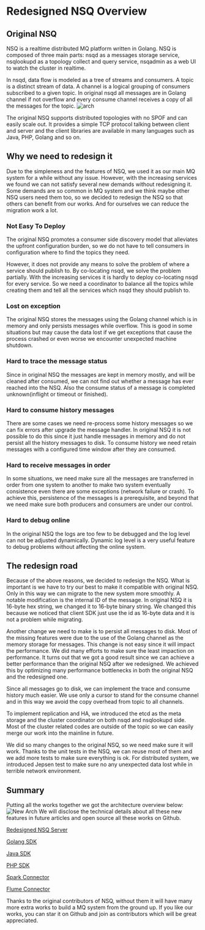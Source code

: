 # Redesigned NSQ Overview

## Original NSQ

NSQ is a realtime distributed MQ platform written in Golang. NSQ is composed of three main parts: nsqd as a messages storage service, nsqlookupd as a topology collect and query service, nsqadmin as a web UI to watch the cluster in realtime.

In nsqd, data flow is modeled as a tree of streams and consumers. A topic is a distinct stream of data. A channel is a logical grouping of consumers subscribed to a given topic. In original nsqd all messages are in Golang channel if not overflow and every consume channel receives a copy of all the messages for the topic. 
![arch](https://f.cloud.github.com/assets/187441/1700696/f1434dc8-6029-11e3-8a66-18ca4ea10aca.gif "arch")

The original NSQ supports distributed topologies with no SPOF and can easily scale out. It provides a simple TCP protocol talking between client and server and the client libraries are available in many languages such as Java, PHP, Golang and so on.

## Why we need to redesign it

Due to the simpleness and the features of NSQ, we used it as our main MQ system for a while without any issue. However, with the increasing services we found we can not satisfy several new demands without redesigning it. Some demands are so common in MQ system and we think maybe other NSQ users need them too, so we decided to redesign the NSQ so that others can benefit from our works. And for ourselves we can reduce the migration work a lot.

### Not Easy To Deploy

The original NSQ promotes a consumer side discovery model that alleviates the upfront configuration burden, so we do not have to tell consumers in configuration where to find the topics they need.

However, it does not provide any means to solve the problem of where a service should publish to. By co-locating nsqd, we solve the problem partially. With the increasing services it is hardly to deploy co-locating nsqd for every service. So we need a coordinator to balance all the topics while creating them and tell all the services which nsqd they should publish to.

### Lost on exception

The original NSQ stores the messages using the Golang channel which is in memory and only persists messages while overflow. This is good in some situations but may cause the data lost if we get exceptions that cause the process crashed or even worse we encounter unexpected machine shutdown.

### Hard to trace the message status

Since in original NSQ the messages are kept in memory mostly, and will be cleaned after consumed, we can not find out whether a message has ever reached into the NSQ. Also the consume status of a message is completed unknown(inflight or timeout or finished).

### Hard to consume history messages

There are some cases we need re-process some history messages so we can fix errors after upgrade the message handler. In original NSQ it is not possible to do this since it just handle messages in memory and do not persist all the history messages to disk. To consume history we need retain messages with a configured time window after they are consumed.

### Hard to receive messages in order

In some situations, we need make sure all the messages are transferred in order from one system to another to make two system eventually consistence even there are some exceptions (network failure or crash). To achieve this, persistence of the messages is a prerequisite, and beyond that we need make sure both producers and consumers are under our control.

### Hard to debug online

In the original NSQ the logs are too few to be debugged and the log level can not be adjusted dynamically. Dynamic log level is a very useful feature to debug problems without affecting the online system.

## The redesign road

Because of the above reasons, we decided to redesign the NSQ. What is important is we have to try our best to make it compatible with original NSQ. Only in this way we can migrate to the new system more smoothly. A notable modification is the internal ID of the message. In original NSQ it is 16-byte hex string, we changed it to 16-byte binary string. We changed this because we noticed that client SDK just use the id as 16-byte data and it is not a problem while migrating.

Another change we need to make is to persist all messages to disk. Most of the missing features were due to the use of the Golang channel as the memory storage for messages. This change is not easy since it will impact the performance. We did many efforts to make sure the least impaction on performance. It turns out that we got a good result since we can achieve a better performance than the original NSQ after we redesigned. We achieved this by optimizing many performance bottlenecks in both the original NSQ and the redesigned one.

Since all messages go to disk, we can implement the trace and consume history much easier. We use only a cursor to stand for the consume channel and in this way we avoid the copy overhead from topic to all channels.

To implement replication and HA, we introduced the etcd as the meta storage and the cluster coordinator on both nsqd and nsqlookupd side. Most of the cluster related codes are outside of the topic so we can easily merge our work into the mainline in future.

We did so many changes to the original NSQ, so we need make sure it will work. Thanks to the unit tests in the NSQ, we can reuse most of them and we add more tests to make sure everything is ok. For distributed system, we introduced Jepsen test to make sure no any unexpected data lost while in terrible network environment.

## Summary

Putting all the works together we got the architecture overview below: 
![New Arch](https://raw.githubusercontent.com/absolute8511/nsq/master/doc/NSQ%20redesigned%20arch.png "New arch")
We will disclose the technical details about all these new features in future articles and open source all these works on Github.

[Redesigned NSQ Server](https://github.com/absolute8511/nsq)

[Golang SDK](https://github.com/absolute8511/go-nsq)

[Java SDK](https://github.com/youzan/nsqJavaSDK)

[PHP SDK](https://github.com/youzan/php-nsq-client)

[Spark Connector](https://github.com/youzan/spark-nsq-consumer)

[Flume Connector](https://github.com/DoraALin/flume-nsq-sink)

Thanks to the original contributors of NSQ, without them it will have many more extra works to build a MQ system from the ground up. If you like our works, you can star it on Github and join as contributors which will be great appreciated.

